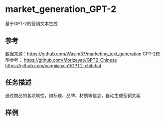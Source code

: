 # market_generation_GPT-2
基于GPT-2的营销文本生成

## 参考
数据来源：https://github.com/Wasim37/marketing_text_generation
GPT-2模型参考：
https://github.com/Morizeyao/GPT2-Chinese 
https://github.com/yangjianxin1/GPT2-chitchat

## 任务描述
通过商品的各项属性，如标题、品牌、材质等信息，自动生成营销文案

## 样例
